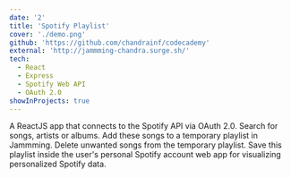 ```yaml
---
date: '2'
title: 'Spotify Playlist'
cover: './demo.png'
github: 'https://github.com/chandrainf/codecademy'
external: 'http://jammming-chandra.surge.sh/'
tech:
  - React
  - Express
  - Spotify Web API
  - OAuth 2.0
showInProjects: true
---
```


A ReactJS app that connects to the Spotify API via OAuth 2.0. Search for songs, artists or albums. Add these songs to a temporary playlist in Jammming. Delete unwanted songs from the temporary playlist. Save this playlist inside the user's personal Spotify account web app for visualizing personalized Spotify data.
